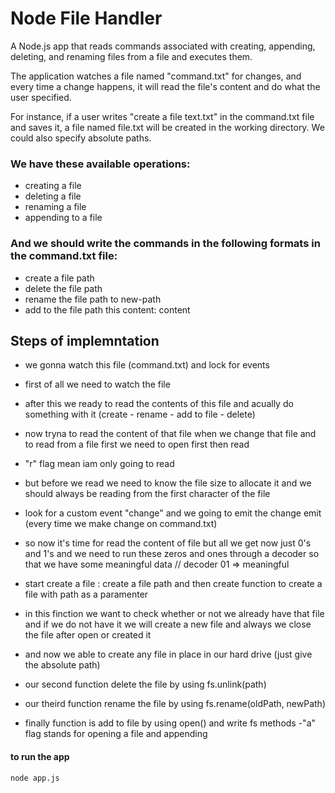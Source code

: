 # Node File Handler
 A Node.js app that reads commands associated with creating, appending, deleting, and renaming files from a file and executes them.

The application watches a file named "command.txt" for changes, and every time a change happens, it will read the file's content and do what the user specified.

For instance, if a user writes "create a file text.txt" in the command.txt file and saves it, a file named file.txt will be created in the working directory. We could also specify absolute paths.

### We have these available operations:
- creating a file
- deleting a file
- renaming a file
- appending to a file


### And we should write the commands in the following formats in the command.txt file:
- create a file path
- delete the file path
- rename the file path to new-path
- add to the file path this content: content

## Steps of implemntation 
- we gonna watch this file (command.txt) and lock for events
- first of all we need to watch the file
- after this we ready to read the contents of this file and acually do something with it (create - rename - add to file - delete)
- now tryna to read the content of that file when we change that file and to read from a file first we need to open first then read 
- "r" flag mean iam only going to read 
- but before we read we need to know the file size to allocate it and we should always be reading from the first character of the file 
- look for a custom event "change" and we going to emit the change emit (every time we make change on command.txt)

- so now it's time for read the content of file but all we get now just 0's and 1's and we need to run these zeros and ones through a decoder so that we have some meaningful data
// decoder 01 => meaningful

- start create a file : create a file path and then create function to create a file with path as a paramenter
- in this finction  we want to check whether or not we already have that file and if we do not have it we will create a new file and always we close the file after open or created it
- and now we able to create any file in place in our hard drive (just give the absolute path)
- our second function delete the file by using fs.unlink(path)
- our theird function rename the file by using fs.rename(oldPath, newPath)
- finally function is add to file by using open() and write fs methods 
-"a" flag stands for opening a file and appending

#### to run the app
```
node app.js
```